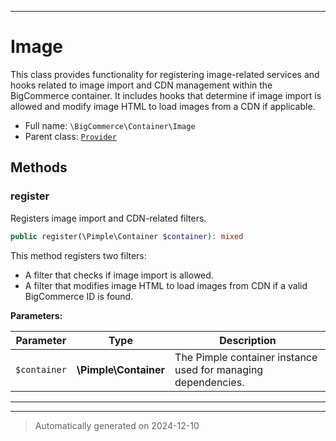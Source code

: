 ***

# Image

This class provides functionality for registering image-related services and hooks related to
image import and CDN management within the BigCommerce container. It includes hooks that
determine if image import is allowed and modify image HTML to load images from a CDN if applicable.



* Full name: `\BigCommerce\Container\Image`
* Parent class: [`Provider`](./Provider.md)




## Methods


### register

Registers image import and CDN-related filters.

```php
public register(\Pimple\Container $container): mixed
```

This method registers two filters:
- A filter that checks if image import is allowed.
- A filter that modifies image HTML to load images from CDN if a valid BigCommerce ID is found.






**Parameters:**

| Parameter | Type | Description |
|-----------|------|-------------|
| `$container` | **\Pimple\Container** | The Pimple container instance used for managing dependencies. |





***


***
> Automatically generated on 2024-12-10
